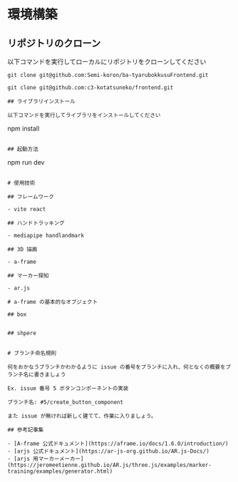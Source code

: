 # 環境構築

## リポジトリのクローン

以下コマンドを実行してローカルにリポジトリをクローンしてください

```
git clone git@github.com:Semi-koron/ba-tyarubokkusuFrontend.git
```
```
git clone git@github.com:c3-kotatsuneko/frontend.git

## ライブラリインストール

以下コマンドを実行してライブラリをインストールしてください

```
npm install
```

## 起動方法

```
 npm run dev
```

# 使用技術

## フレームワーク

- vite react

## ハンドトラッキング

- mediapipe handlandmark

## 3D 描画

- a-frame

## マーカー探知

- ar.js

# a-frame の基本的なオブジェクト

## box

```
<a-box color="tomato" depth="2" height="4" width="0.5"></a-box>
```

## shpere

```
<a-sphere color="yellow" radius="5"></a-sphere>
```

# ブランチ命名規則

何をおかなうブランチかわかるように issue の番号をブランチに入れ、何となくの概要をブランチ名に書きましょう

Ex. issue 番号 5 ボタンコンポーネントの実装

ブランチ名: #5/create_button_component

また issue が無ければ新しく建てて、作業に入りましょう。

## 参考記事集

- [A-frame 公式ドキュメント](https://aframe.io/docs/1.6.0/introduction/)
- [arjs 公式ドキュメント](https://ar-js-org.github.io/AR.js-Docs/)
- [arjs 用マーカーメーカー](https://jeromeetienne.github.io/AR.js/three.js/examples/marker-training/examples/generator.html)
